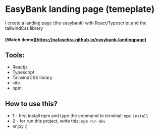 # EasyBank landing page (temeplate)

I create a landing page (the easybank) with React/Typescript and the tailwindCss library



#### [Watch demo][https://nafasebra.github.io/easybank-landingpage]

## Tools:
- Reactjs
- Typescript
- TailwindCSS library
- vite
- npm

## How to use this?
- 1 - first install npm and type the command to terminal: `npm install`
- 2 - for run this project, write this: `npm run dev`
- enjoy :)